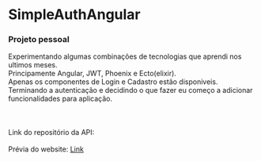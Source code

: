 # SimpleAuthAngular
### Projeto pessoal
Experimentando algumas combinações de tecnologias que aprendi nos ultimos meses.<br>
Principamente Angular, JWT, Phoenix e Ecto(elixir).<br>
Apenas os componentes de Login e Cadastro estão disponiveis.<br>
Terminando a autenticação e decidindo o que fazer eu começo a adicionar funcionalidades para aplicação.<br><br>
<br><br>
Link do repositório da API: <a href="https://github.com/rodriguesrafaelm/simple_angular_auth_api"></a>
<br><br>
Prévia do website: <a href="https://rodriguesrafaelm.github.io/simple_angular_auth/dashboard/posts">Link</a>
